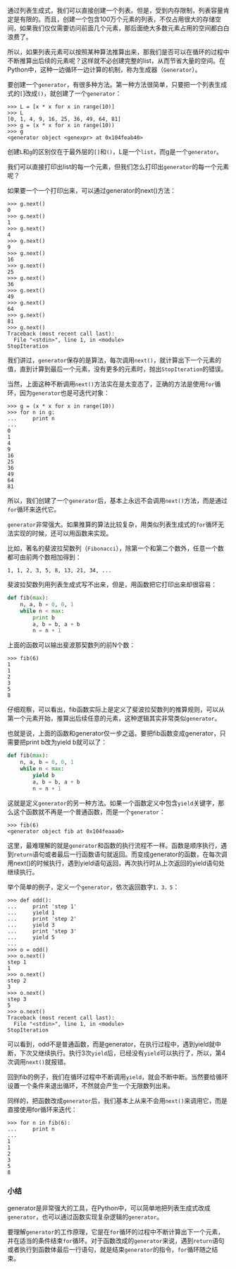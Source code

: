通过列表生成式，我们可以直接创建一个列表。但是，受到内存限制，列表容量肯定是有限的。而且，创建一个包含100万个元素的列表，不仅占用很大的存储空间，如果我们仅仅需要访问前面几个元素，那后面绝大多数元素占用的空间都白白浪费了。

所以，如果列表元素可以按照某种算法推算出来，那我们是否可以在循环的过程中不断推算出后续的元素呢？这样就不必创建完整的list，从而节省大量的空间。在Python中，这种一边循环一边计算的机制，称为生成器（`Generator`）。

要创建一个`generator`，有很多种方法。第一种方法很简单，只要把一个列表生成式的`[`]改成`()`，就创建了一个`generator`：

```
>>> L = [x * x for x in range(10)]
>>> L
[0, 1, 4, 9, 16, 25, 36, 49, 64, 81]
>>> g = (x * x for x in range(10))
>>> g
<generator object <genexpr> at 0x104feab40>
```

创建`L`和`g`的区别仅在于最外层的`[]`和`()`，L是一个`list`，而g是一个`generator`。

我们可以直接打印出list的每一个元素，但我们怎么打印出`generator`的每一个元素呢？

如果要一个一个打印出来，可以通过generator的next()方法：

```
>>> g.next()
0
>>> g.next()
1
>>> g.next()
4
>>> g.next()
9
>>> g.next()
16
>>> g.next()
25
>>> g.next()
36
>>> g.next()
49
>>> g.next()
64
>>> g.next()
81
>>> g.next()
Traceback (most recent call last):
  File "<stdin>", line 1, in <module>
StopIteration
```

我们讲过，`generator`保存的是算法，每次调用`next()`，就计算出下一个元素的值，直到计算到最后一个元素，没有更多的元素时，抛出`StopIteration`的错误。

当然，上面这种不断调用`next()`方法实在是太变态了，正确的方法是使用`for`循环，因为`generator`也是可迭代对象：

```
>>> g = (x * x for x in range(10))
>>> for n in g:
...     print n
...
0
1
4
9
16
25
36
49
64
81
```

所以，我们创建了一个`generator`后，基本上永远不会调用`next()`方法，而是通过`for`循环来迭代它。

`generator`非常强大。如果推算的算法比较复杂，用类似列表生成式的`for`循环无法实现的时候，还可以用函数来实现。

比如，著名的斐波拉契数列（`Fibonacci`），除第一个和第二个数外，任意一个数都可由前两个数相加得到：

```
1, 1, 2, 3, 5, 8, 13, 21, 34, ...
```

斐波拉契数列用列表生成式写不出来，但是，用函数把它打印出来却很容易：

```python
def fib(max):
    n, a, b = 0, 0, 1
    while n < max:
        print b
        a, b = b, a + b
        n = n + 1
```

上面的函数可以输出斐波那契数列的前N个数：

```
>>> fib(6)
1
1
2
3
5
8
```

仔细观察，可以看出，fib函数实际上是定义了斐波拉契数列的推算规则，可以从第一个元素开始，推算出后续任意的元素，这种逻辑其实非常类似`generator`。

也就是说，上面的函数和generator仅一步之遥。要把fib函数变成generator，只需要把print b改为yield b就可以了：

```python
def fib(max):
    n, a, b = 0, 0, 1
    while n < max:
        yield b
        a, b = b, a + b
        n = n + 1
```

这就是定义`generator`的另一种方法。如果一个函数定义中包含`yield`关键字，那么这个函数就不再是一个普通函数，而是一个`generator`：

```
>>> fib(6)
<generator object fib at 0x104feaaa0>
```

这里，最难理解的就是`generator`和函数的执行流程不一样。函数是顺序执行，遇到`return`语句或者最后一行函数语句就返回。而变成generator的函数，在每次调用next()的时候执行，遇到yield语句返回，再次执行时从上次返回的yield语句处继续执行。

举个简单的例子，定义一个`generator`，依次返回数字`1，3，5`：

```
>>> def odd():
...     print 'step 1'
...     yield 1
...     print 'step 2'
...     yield 3
...     print 'step 3'
...     yield 5
...
>>> o = odd()
>>> o.next()
step 1
1
>>> o.next()
step 2
3
>>> o.next()
step 3
5
>>> o.next()
Traceback (most recent call last):
  File "<stdin>", line 1, in <module>
StopIteration
```

可以看到，odd不是普通函数，而是generator，在执行过程中，遇到yield就中断，下次又继续执行。执行3次`yield`后，已经没有`yield`可以执行了，所以，第4次调用`next()`就报错。

回到fib的例子，我们在循环过程中不断调用`yield`，就会不断中断。当然要给循环设置一个条件来退出循环，不然就会产生一个无限数列出来。

同样的，把函数改成`generator`后，我们基本上从来不会用`next()`来调用它，而是直接使用for循环来迭代：

```
>>> for n in fib(6):
...     print n
...
1
1
2
3
5
8
```

### 小结

generator是非常强大的工具，在Python中，可以简单地把列表生成式改成`generator`，也可以通过函数实现复杂逻辑的`generator`。

要理解`generator`的工作原理，它是在`for`循环的过程中不断计算出下一个元素，并在适当的条件结束`for`循环。对于函数改成的`generator`来说，遇到`return`语句或者执行到函数体最后一行语句，就是结束`generator`的指令，`for`循环随之结束。

